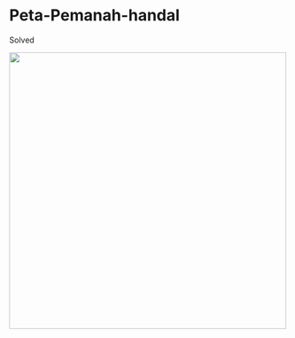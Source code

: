 # Peta-Pemanah-handal
Solved

<img src='https://64.media.tumblr.com/197db606b89e62baf01289a1e7680b67/tumblr_ottghpdP6G1qzweloo1_500.gifv' width='500'>

